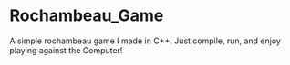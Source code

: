 # Rochambeau_Game

A simple rochambeau game I made in C++. Just compile, run, and enjoy playing against the Computer!
